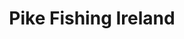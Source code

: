 ---
title: "Pike Fishing Ireland"
address: "Mr Alastair Rawlings, Pike Fishing Ireland, Boyle, Roscommon"
tel: "+353 (0)71 966 4962"
county: "Roscommon"
category: "Pike Angling"
type: "Content"
lat: "53.96666717529297"
lng: "-8.300000190734863"
---